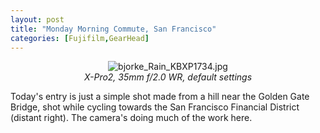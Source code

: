 ```yaml
---
layout: post
title: "Monday Morning Commute, San Francisco"
categories: [Fujifilm,GearHead]
---
```

<center><img alt="bjorke_Rain_KBXP1734.jpg" src="http://www.botzilla.com/blog/archives/pix2016/bjorke_Rain_KBXP1734.jpg" class="img-responsive" border="0" /><br><i>X-Pro2, 35mm f/2.0 WR, default settings</i></center>

Today's entry is just a simple shot made from a hill near the Golden Gate Bridge, shot while cycling towards the San Francisco Financial District (distant right).  The camera's doing much of the work here.


